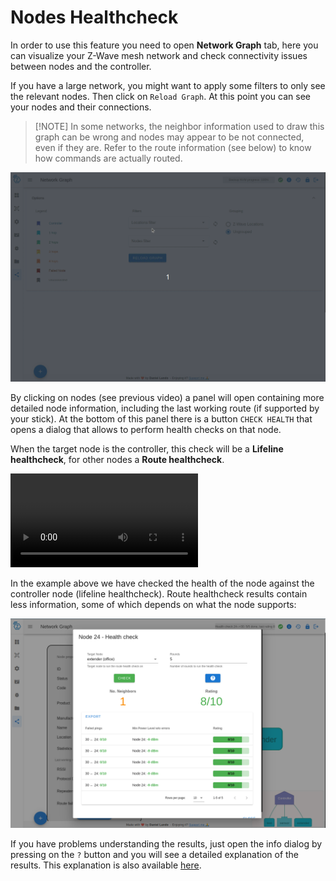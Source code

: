 # Nodes Healthcheck

In order to use this feature you need to open **Network Graph** tab, here you can visualize your Z-Wave mesh network and check connectivity issues between nodes and the controller.

If you have a large network, you might want to apply some filters to only see the relevant nodes. Then click on `Reload Graph`. At this point you can see your nodes and their connections.

> [!NOTE] In some networks, the neighbor information used to draw this graph can be wrong and nodes may appear to be not connected, even if they are. Refer to the route information (see below) to know how commands are actually routed.

![Load Graph](../_images/load_graph.gif)

By clicking on nodes (see previous video) a panel will open containing more detailed node information, including the last working route (if supported by your stick). At the bottom of this panel there is a button `CHECK HEALTH` that opens a dialog that allows to perform health checks on that node.

When the target node is the controller, this check will be a **Lifeline healthcheck**, for other nodes a **Route healthcheck**.

![Lifeline health](../_images/lifeline_health.mp4 ':include :type=video controls width=100% height=600px')

In the example above we have checked the health of the node against the controller node (lifeline healthcheck). Route healthcheck results contain less information, some of which depends on what the node supports:

![Route health results](../_images/route_health_result.png)

If you have problems understanding the results, just open the info dialog by pressing on the `?` button and you will see a detailed explanation of the results. This explanation is also available [here](https://zwave-js.github.io/node-zwave-js/#/api/node?id=checklifelinehealth).
